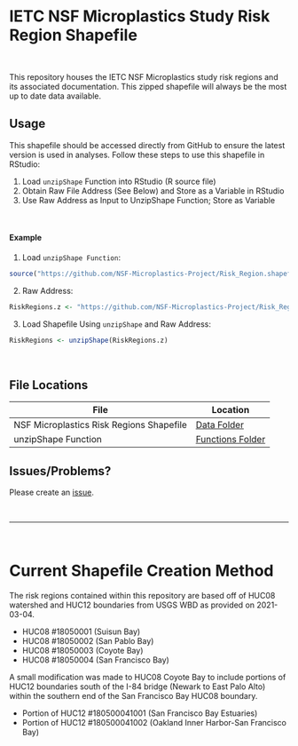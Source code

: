 # IETC NSF Microplastics Study Risk Region Shapefile

<br>

This repository houses the IETC NSF Microplastics study risk regions and its associated documentation. This zipped shapefile will always be the most up to date data available.

## Usage

This shapefile should be accessed directly from GitHub to ensure the latest version is used in analyses. Follow these steps to use this shapefile in RStudio:

1. Load `unzipShape` Function into RStudio (R source file)
2. Obtain Raw File Address (See Below) and Store as a Variable in RStudio
3. Use Raw Address as Input to UnzipShape Function; Store as Variable

<br>

#### Example

1. Load `unzipShape Function`:
```R
source("https://github.com/NSF-Microplastics-Project/Risk_Region.shapefile/raw/main/Functions/unzipShape.r")
```
2. Raw Address:
```R
RiskRegions.z <- "https://github.com/NSF-Microplastics-Project/Risk_Region.shapefile/raw/main/Data/SFB_RiskRegions_20210304.zip"
```
3. Load Shapefile Using `unzipShape` and Raw Address:
```R
RiskRegions <- unzipShape(RiskRegions.z)
```

<br>

## File Locations

File | Location
------------ | -------------
NSF Microplastics Risk Regions Shapefile | [Data Folder](https://github.com/NSF-Microplastics-Project/Risk_Region.shapefile/tree/main/Data)
unzipShape Function | [Functions Folder](https://github.com/NSF-Microplastics-Project/Risk_Region.shapefile/tree/main/Functions)


## Issues/Problems?

Please create an [issue](https://github.com/NSF-Microplastics-Project/Risk_Region.shapefile/issues).

<br>

-----

<br>

# Current Shapefile Creation Method

The risk regions contained within this repository are based off of HUC08 watershed and HUC12 boundaries from USGS WBD as provided on 2021-03-04.

* HUC08 #18050001 (Suisun Bay)
* HUC08 #18050002 (San Pablo Bay)
* HUC08 #18050003 (Coyote Bay)
* HUC08 #18050004 (San Francisco Bay)

A small modification was made to HUC08 Coyote Bay to include portions of HUC12 boundaries south of the I-84 bridge (Newark to East Palo Alto) within the southern end of the San Francisco Bay HUC08 boundary.

* Portion of HUC12 #180500041001 (San Francisco Bay Estuaries)
* Portion of HUC12 #180500041002 (Oakland Inner Harbor-San Francisco Bay)